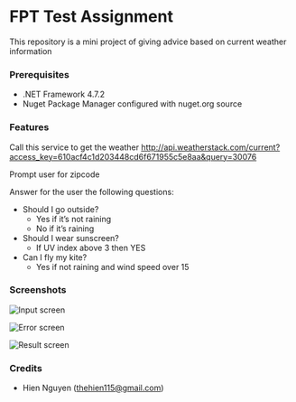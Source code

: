 # FPT Test Assignment

This repository is a mini project of giving advice based on current weather information

### Prerequisites

* .NET Framework 4.7.2
* Nuget Package Manager configured with nuget.org source

### Features

Call this service to get the weather
http://api.weatherstack.com/current?access_key=610acf4c1d203448cd6f671955c5e8aa&query=30076

Prompt user for zipcode

Answer for the user the following questions:
* Should I go outside?
    * Yes if it’s not raining
    * No if it’s raining
* Should I wear sunscreen?
    * If UV index above 3 then YES
* Can I fly my kite?
    * Yes if not raining and wind speed over 15

### Screenshots

![Input screen](https://i.imgur.com/CTJb36h.png)

![Error screen](https://i.imgur.com/2AXXWBZ.png)

![Result screen](https://i.imgur.com/jn1aCxi.png)

### Credits

* Hien Nguyen (thehien115@gmail.com)
